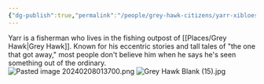 ```yaml
---
{"dg-publish":true,"permalink":"/people/grey-hawk-citizens/yarr-xibloes/"}
---
```


Yarr is a fisherman who lives in the fishing outpost of [[Places/Grey Hawk\|Grey Hawk]].  Known for his eccentric stories and tall tales of "the one that got away," most people don't believe him when he says he's seen something out of the ordinary.  
![Pasted image 20240208013700.png](/img/user/Z_Attachments/Pasted%20image%2020240208013700.png)
![Grey Hawk Blank (15).jpg](/img/user/Z_Attachments/Grey%20Hawk%20Blank%20(15).jpg)